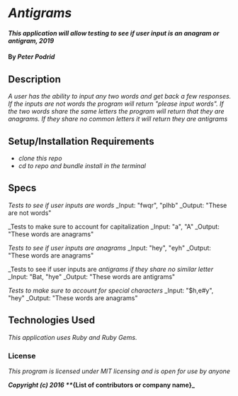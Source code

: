 # _Antigrams_

#### _This application will allow testing to see if user input is an anagram or antigram, 2019_

#### By _**Peter Podrid**_

## Description

_A user has the ability to input any two words and get back a few responses. If the inputs are not words the program will return "please input words". If the two words share the same letters the program will return that they are anagrams. If they share no common letters it will return they are antigrams_

## Setup/Installation Requirements

* _clone this repo_
* _cd to repo and bundle install in the terminal_

## Specs

_Tests to see if user inputs are words_
_Input: "fwqr", "plhb"
_Output: "These are not words"

_Tests to make sure to account for capitalization
_Input: "a", "A"
_Output: "These words are anagrams"

_Tests to see if user inputs are anagrams_
_Input: "hey", "eyh"
_Output: "These words are anagrams"

_Tests to see if user inputs are _antigrams if they share no similar letter_
_Input: "Bat, "hye"
_Output: "These words are antigrams"

_Tests to make sure to account for special characters_
_Input: "$h,e#y", "hey"
_Output: "These words are anagrams"


## Technologies Used

_This application uses Ruby and Ruby Gems._

### License

*This program is licensed under MIT licensing and is open for use by anyone*

**_Copyright (c) 2016 **_{List of contributors or company name}_**
